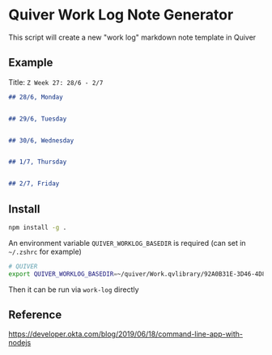 # Quiver Work Log Note Generator

This script will create a new "work log" markdown note template in Quiver

## Example

Title: `Z Week 27: 28/6 - 2/7`

```markdown
## 28/6, Monday


## 29/6, Tuesday


## 30/6, Wednesday


## 1/7, Thursday


## 2/7, Friday


```

## Install

```bash
npm install -g .
```

An environment variable `QUIVER_WORKLOG_BASEDIR` is required (can set in `~/.zshrc` for example)

```bash
# QUIVER
export QUIVER_WORKLOG_BASEDIR=~/quiver/Work.qvlibrary/92A0B31E-3D46-4D87-B2D9-1567E0622B8D.qvnotebook
```

Then it can be run via `work-log` directly

## Reference

https://developer.okta.com/blog/2019/06/18/command-line-app-with-nodejs
